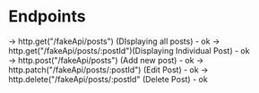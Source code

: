 # Endpoints

-> http.get("/fakeApi/posts") (DIsplaying all posts) -  ok 
-> http.get("/fakeApi/posts/:postId")(Displaying Individual Post) - ok  
-> http.post("/fakeApi/posts") (Add new post) - ok
-> http.patch("/fakeApi/posts/:postId") (Edit Post) - ok 
-> http.delete("/fakeApi/posts/:postId" (Delete Post) - ok 

